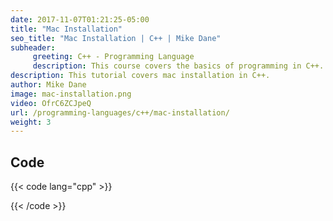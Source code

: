 ```yaml
---
date: 2017-11-07T01:21:25-05:00
title: "Mac Installation"
seo_title: "Mac Installation | C++ | Mike Dane"
subheader:
     greeting: C++ - Programming Language
     description: This course covers the basics of programming in C++. Work your way through the videos/articles and I'll teach you everything you need to know to start your programming journey!
description: This tutorial covers mac installation in C++.
author: Mike Dane
image: mac-installation.png
video: OfrC6ZCJpeQ
url: /programming-languages/c++/mac-installation/
weight: 3
---
```


## Code

{{< code lang="cpp" >}}

{{< /code >}}